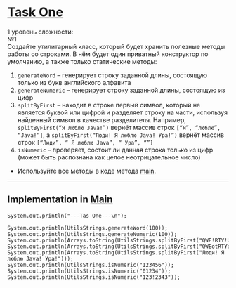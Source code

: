 # [Task One](./src/utils/UtilsStrings.java)
1 уровень сложности:<br>
№1<br>
Создайте утилитарный класс, который будет хранить полезные методы работы со строками.
В нём будет один приватный конструктор по умолчанию, а также только статические методы:
1. `generateWord` – генерирует строку заданной длины, состоящую только из букв английского алфавита<br>
2. `generateNumeric` – генерирует строку заданной длины, состоящую из цифр<br>
3. `splitByFirst` – находит в строке первый символ, который не является буквой или цифрой и разделяет строку на части,
   используя найденный символ в качестве разделителя.
   Например, `splitByFirst(“Я люблю Java!”)` вернёт массив строк `[“Я”, “люблю”, “Java!”]`,
   а `splitByFirst(“Люди! Я люблю Java! Ура!”)` вернёт массив строк `[“Люди”, “ Я люблю Java”, “ Ура”, “”]`<br>
4. `isNumeric` – проверяет, состоит ли данная строка только из цифр
   (может быть распознана как целое неотрицательное число)<br>
* Используйте все методы в коде метода [main](./MainUtils.java).
---
## Implementation in [Main](./MainUtils.java)
```
System.out.println("---Tas One---\n");

System.out.println(UtilsStrings.generateWord(100));
System.out.println(UtilsStrings.generateNumeric(100));
System.out.println(Arrays.toString(UtilsStrings.splitByFirst("QWE!RTY!UIO")));
System.out.println(Arrays.toString(UtilsStrings.splitByFirst("QWEotRTYoUIO")));
System.out.println(Arrays.toString(UtilsStrings.splitByFirst("Люди! Я люблю Java! Ура!")));
System.out.println(UtilsStrings.isNumeric("123456"));
System.out.println(UtilsStrings.isNumeric("01234"));
System.out.println(UtilsStrings.isNumeric("123!2343"));
```